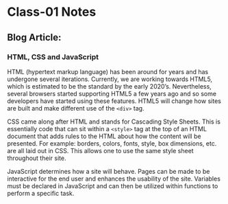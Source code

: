 # Class-01 Notes

## Blog Article:

### HTML, CSS and JavaScript

HTML (hypertext markup language) has been around for years and has undergone several iterations. Currently, we are working towards HTML5, which is estimated to be the standard by the early 2020’s. Nevertheless, several browsers started supporting HTML5 a few years ago and so some developers have started using these features. HTML5 will change how sites are built and make different use of the `<div>` tag. 



CSS came along after HTML and stands for Cascading Style Sheets. This is essentially code that can sit within a `<style>` tag at the top of an HTML document that adds rules to the HTML about how the content will be presented. For example: borders, colors, fonts, style, box dimensions, etc. are all laid out in CSS. This allows one to use the same style sheet throughout their site. 



JavaScript determines how a site will behave. Pages can be made to be interactive for the end user and enhances the usability of the site. Variables must be declared in JavaScript and can then be utilized within functions to perform a specific task. 

